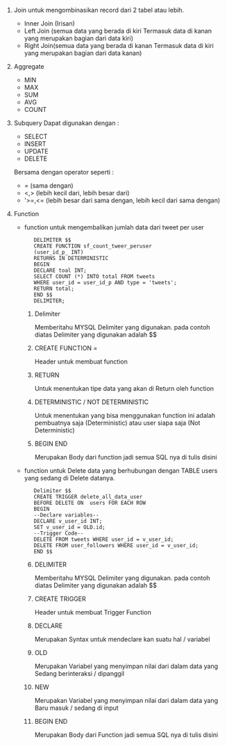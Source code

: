 1. Join
   untuk mengombinasikan record dari 2 tabel atau lebih.
   - Inner Join (Irisan)
   - Left Join (semua data yang berada di kiri Termasuk data di kanan yang merupakan bagian dari data kiri)
   - Right Join(semua data yang berada di kanan Termasuk data di kiri yang merupakan bagian dari data kanan)

2. Aggregate
   - MIN
   - MAX
   - SUM
   - AVG
   - COUNT

3. Subquery
   Dapat digunakan dengan :
   - SELECT
   - INSERT
   - UPDATE
   - DELETE

    Bersama dengan operator seperti :
    - =         (sama dengan)
    - <,>       (lebih kecil dari, lebih besar dari)
    - '>=,<=    (lebih besar dari sama dengan, lebih kecil dari sama dengan)

4. Function
   - function untuk mengembalikan jumlah data dari tweet per user

            DELIMITER $$
            CREATE FUNCTION sf_count_tweer_peruser
            (user_id_p_ INT)
            RETURNS IN DETERMINISTIC
            BEGIN
            DECLARE toal INT;
            SELECT COUNT (*) INTO total FROM tweets
            WHERE user_id = user_id_p AND type = 'tweets';
            RETURN total;
            END $$
            DELIMITER;

        1. Delimiter

            Memberitahu MYSQL Delimiter yang digunakan. pada contoh diatas Delimiter yang digunakan adalah $$
        2. CREATE FUNCTION =

            Header untuk membuat function

        3. RETURN

            Untuk menentukan tipe data yang akan di Return oleh function
        4. DETERMINISTIC / NOT DETERMINISTIC

            Untuk menentukan yang bisa menggunakan function ini adalah pembuatnya saja (Deterministic) atau user siapa saja (Not Deterministic)
        5. BEGIN END

            Merupakan Body dari function jadi semua SQL nya di tulis disini
   - function untuk Delete data yang berhubungan dengan TABLE users yang sedang di Delete datanya.

            Delimiter $$
            CREATE TRIGGER delete_all_data_user
            BEFORE DELETE ON  users FOR EACH ROW
            BEGIN
            --Declare variables--
            DECLARE v_user_id INT;
            SET v_user_id = OLD.id;
            --Trigger Code--
            DELETE FROM tweets WHERE user_id = v_user_id;
            DELETE FROM user_followers WHERE user_id = v_user_id;
            END $$

        6. DELIMITER

            Memberitahu MYSQL Delimiter yang digunakan. pada contoh diatas Delimiter yang digunakan adalah $$
        7. CREATE TRIGGER

            Header untuk membuat Trigger Function
        8. DECLARE

            Merupakan Syntax untuk mendeclare kan suatu hal / variabel
        9. OLD

            Merupakan Variabel yang menyimpan nilai dari dalam data yang Sedang berinteraksi / dipanggil
        10. NEW

            Merupakan Variabel yang menyimpan nilai dari dalam data yang Baru masuk / sedang di input
        11. BEGIN END

            Merupakan Body dari Function jadi semua SQL nya di tulis disini